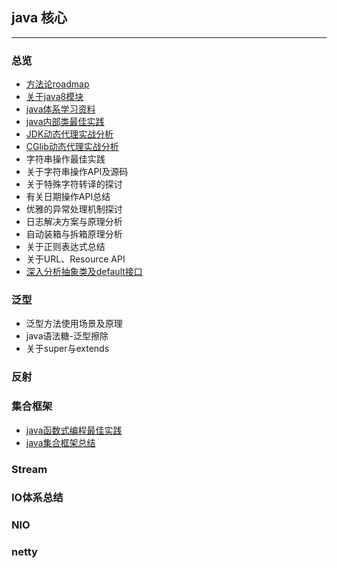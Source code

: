## java 核心

***

### 总览

- [方法论roadmap](docs/java-core/方法论.md)
- [关于java8模块](docs/java-core/java核心总览.md)
- [java体系学习资料](docs/java-core/java体系学习资料汇总.md)
- [java内部类最佳实践](docs/java-core/java内部类最佳实践.md) 
- [JDK动态代理实战分析](docs/java-core/Java动态代理实战.md)
- [CGlib动态代理实战分析](docs/java-core/动态代理CGlib实战分析.md)
- 字符串操作最佳实践
- 关于字符串操作API及源码
- 关于特殊字符转译的探讨
- 有关日期操作API总结
- 优雅的异常处理机制探讨
- 日志解决方案与原理分析
- 自动装箱与拆箱原理分析
- 关于正则表达式总结
- 关于URL、Resource API
- [深入分析抽象类及default接口](docs/java-core/深入分析接口、抽象类、defaul方法.md)


### 泛型

- 泛型方法使用场景及原理
- java语法糖-泛型擦除
- 关于super与extends

### 反射

### 集合框架

- [java函数式编程最佳实践](docs/java-core/java函数式编程最佳实践.md)
- [java集合框架总结](docs/java-core/java集合框架总结.md)

### Stream

### IO体系总结

### NIO

### netty

<br>

